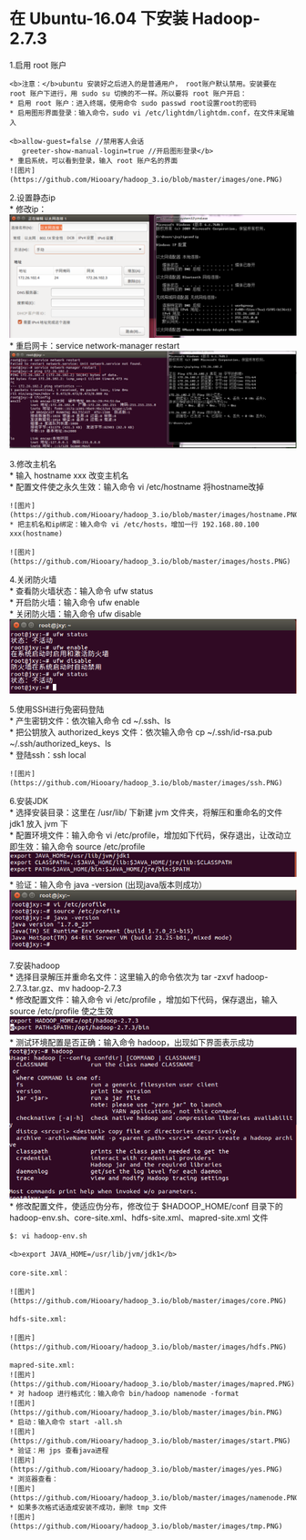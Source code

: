 ﻿# 在 Ubuntu-16.04 下安装 Hadoop-2.7.3

  1.启用 root 账户

    <b>注意：</b>ubuntu 安装好之后进入的是普通用户， root账户默认禁用。安装要在 root 账户下进行，用 sudo su 切换的不一样。所以要将 root 账户开启：                                                                                                       
    * 启用 root 账户：进入终端，使用命令 sudo passwd root设置root的密码                                                              
    * 启用图形界面登录：输入命令，sudo vi /etc/lightdm/lightdm.conf，在文件末尾输入                                             
                       
    <b>allow-guest=false //禁用客人会话                                
       greeter-show-manual-login=true //开启图形登录</b>                                                 
    * 重启系统，可以看到登录，输入 root 账户名的界面                                                               
    ![图片](https://github.com/Hiooary/hadoop_3.io/blob/master/images/one.PNG)

  2.设置静态ip                                                                                                 
    * 修改ip：                                                                                                         
    ![图片](https://github.com/Hiooary/hadoop_3.io/blob/master/images/two.PNG)
    * 重启网卡：service network-manager restart                          
    ![图片](https://github.com/Hiooary/hadoop_3.io/blob/master/images/three.PNG)                                            

  3.修改主机名                                                                                                                  
    * 输入 hostname xxx 改变主机名                                             
    * 配置文件使之永久生效：输入命令 vi /etc/hostname  将hostname改掉                                              
                                        
    ![图片](https://github.com/Hiooary/hadoop_3.io/blob/master/images/hostname.PNG)
    * 把主机名和ip绑定：输入命令 vi /etc/hosts，增加一行 192.168.80.100 xxx(hostname)                                            

    ![图片](https://github.com/Hiooary/hadoop_3.io/blob/master/images/hosts.PNG)
  
  4.关闭防火墙                                                                                        
    * 查看防火墙状态：输入命令 ufw status                                            
    * 开启防火墙：输入命令 ufw enable                                            
    * 关闭防火墙：输入命令 ufw disable                                            
    ![图片](https://github.com/Hiooary/hadoop_3.io/blob/master/images/ufw.PNG)                                            

  5.使用SSH进行免密码登陆                                                                                        
    * 产生密钥文件：依次输入命令 cd ~/.ssh、ls                                                  
    * 把公钥放入 authorized_keys 文件：依次输入命令 cp ~/.ssh/id-rsa.pub ~/.ssh/authorized_keys、ls                                                                                                                
    * 登陆ssh：ssh local                                              
                                              
    ![图片](https://github.com/Hiooary/hadoop_3.io/blob/master/images/ssh.PNG)

  6.安装JDK                                                                           
    * 选择安装目录：这里在 /usr/lib/ 下新建 jvm 文件夹，将解压和重命名的文件 jdk1 放入 jvm 下                              
    * 配置环境文件：输入命令 vi /etc/profile，增加如下代码，保存退出，让改动立即生效：输入命令 source /etc/profile      
    ![图片](https://github.com/Hiooary/hadoop_3.io/blob/master/images/java.PNG)                              
    * 验证：输入命令 java -version (出现java版本则成功）                                                            
    ![图片](https://github.com/Hiooary/hadoop_3.io/blob/master/images/javav.PNG)                              

   7.安装hadoop                                                                                                         
    * 选择目录解压并重命名文件：这里输入的命令依次为 tar -zxvf hadoop-2.7.3.tar.gz、mv hadoop-2.7.3                                                                                                                  
    * 修改配置文件：输入命令 vi /etc/profile ，增加如下代码，保存退出，输入 source /etc/profile 使之生效               
    ![图片](https://github.com/Hiooary/hadoop_3.io/blob/master/images/hadoop.PNG)                              
    * 测试环境配置是否正确：输入命令 hadoop，出现如下界面表示成功                                             
    ![图片](https://github.com/Hiooary/hadoop_3.io/blob/master/images/hadp.PNG)                                             
    * 修改配置文件，使适应伪分布，修改位于 $HADOOP_HOME/conf 目录下的 hadoop-env.sh、core-site.xml、hdfs-site.xml、mapred-site.xml 文件
                                                                           
    $: vi hadoop-env.sh                                                            

    <b>export JAVA_HOME=/usr/lib/jvm/jdk1</b>                                                               
                     
    core-site.xml：                                                            

    ![图片](https://github.com/Hiooary/hadoop_3.io/blob/master/images/core.PNG)                              

    hdfs-site.xml:                                                                                          

    ![图片](https://github.com/Hiooary/hadoop_3.io/blob/master/images/hdfs.PNG)                                              

    mapred-site.xml:                                                                                                 
    ![图片](https://github.com/Hiooary/hadoop_3.io/blob/master/images/mapred.PNG)                                               
    * 对 hadoop 进行格式化：输入命令 bin/hadoop namenode -format                              
    ![图片](https://github.com/Hiooary/hadoop_3.io/blob/master/images/bin.PNG)
    * 启动：输入命令 start -all.sh                                                            
    ![图片](https://github.com/Hiooary/hadoop_3.io/blob/master/images/start.PNG)  
    * 验证：用 jps 查看java进程                                                            
    ![图片](https://github.com/Hiooary/hadoop_3.io/blob/master/images/yes.PNG)  
    * 浏览器查看：                                                            
    ![图片](https://github.com/Hiooary/hadoop_3.io/blob/master/images/namenode.PNG) 
    * 如果多次格式话造成安装不成功，删除 tmp 文件                                                                           
    ![图片](https://github.com/Hiooary/hadoop_3.io/blob/master/images/tmp.PNG)                                                 


